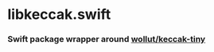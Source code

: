 # libkeccak.swift
### Swift package wrapper around [wollut/keccak-tiny](https://github.com/wollut/keccak-tiny)


